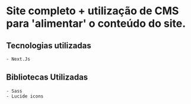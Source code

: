 # Site completo + utilização de CMS para 'alimentar' o conteúdo do site.

## Tecnologias utilizadas
    - Next.Js


## Bibliotecas Utilizadas
    - Sass
    - Lucide icons